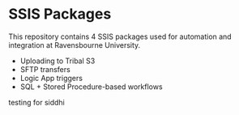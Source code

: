 # SSIS Packages

This repository contains 4 SSIS packages used for automation and integration at Ravensbourne University.  
- Uploading to Tribal S3  
- SFTP transfers  
- Logic App triggers  
- SQL + Stored Procedure-based workflows


testing for siddhi 
